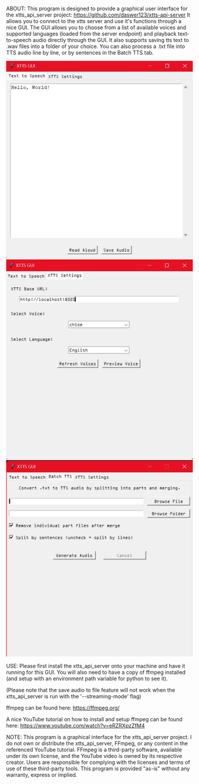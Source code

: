 
ABOUT:
This program is designed to provide a graphical user interface for the xtts_api_server project: https://github.com/daswer123/xtts-api-server
It allows you to connect to the xtts server and use it's functions through a nice GUI. The GUI allows you to choose from a list of available voices and supported languages (loaded from the server endpoint) and playback text-to-speech audio directly through the GUI. It also supports saving tts text to .wav files into a folder of your choice. You can also process a .txt file into TTS audio line by line, or by sentences in the Batch TTS tab. 



![](screenshots/XTTS_GUI_Example1.jpg) 
![](screenshots/XTTS_GUI_Example2.jpg)
![](screenshots/XTTS_GUI_Example3.jpg)




USE:
Please first install the xtts_api_server onto your machine and have it running for this GUI. You will also need to have a copy of ffmpeg installed (and setup with an environment path variable for python to see it).

(Please note that the save audio to file feature will not work when the xtts_api_server is run with the '--streaming-mode' flag)

ffmpeg can be found here: https://ffmpeg.org/

A nice YouTube tutorial on how to install and setup ffmpeg can be found here: https://www.youtube.com/watch?v=eRZRXpzZfM4

NOTE:
This program is a graphical interface for the xtts_api_server project. I do not own or distribute the xtts_api_server, FFmpeg, or any content in the referenced YouTube tutorial. FFmpeg is a third-party software, available under its own license, and the YouTube video is owned by its respective creator. Users are responsible for complying with the licenses and terms of use of these third-party tools. This program is provided "as-is" without any warranty, express or implied.
